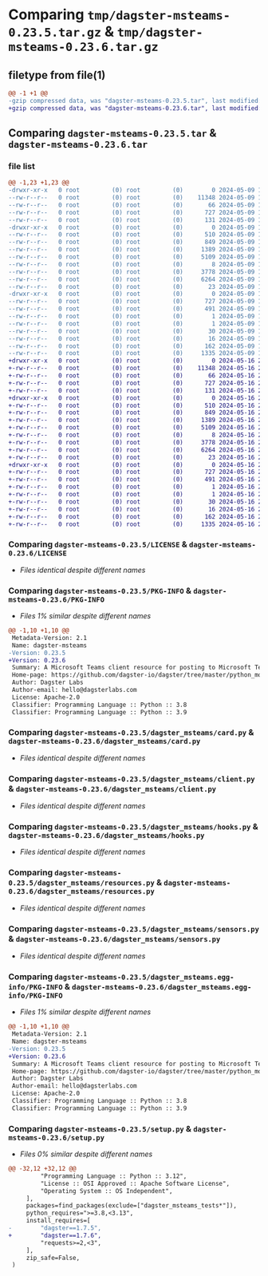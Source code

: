 # Comparing `tmp/dagster-msteams-0.23.5.tar.gz` & `tmp/dagster-msteams-0.23.6.tar.gz`

## filetype from file(1)

```diff
@@ -1 +1 @@
-gzip compressed data, was "dagster-msteams-0.23.5.tar", last modified: Thu May  9 17:57:13 2024, max compression
+gzip compressed data, was "dagster-msteams-0.23.6.tar", last modified: Thu May 16 20:16:39 2024, max compression
```

## Comparing `dagster-msteams-0.23.5.tar` & `dagster-msteams-0.23.6.tar`

### file list

```diff
@@ -1,23 +1,23 @@
-drwxr-xr-x   0 root         (0) root         (0)        0 2024-05-09 17:57:13.560153 dagster-msteams-0.23.5/
--rw-r--r--   0 root         (0) root         (0)    11348 2024-05-09 17:47:35.000000 dagster-msteams-0.23.5/LICENSE
--rw-r--r--   0 root         (0) root         (0)       66 2024-05-09 17:47:35.000000 dagster-msteams-0.23.5/MANIFEST.in
--rw-r--r--   0 root         (0) root         (0)      727 2024-05-09 17:57:13.560153 dagster-msteams-0.23.5/PKG-INFO
--rw-r--r--   0 root         (0) root         (0)      131 2024-05-09 17:47:35.000000 dagster-msteams-0.23.5/README.md
-drwxr-xr-x   0 root         (0) root         (0)        0 2024-05-09 17:57:13.560153 dagster-msteams-0.23.5/dagster_msteams/
--rw-r--r--   0 root         (0) root         (0)      510 2024-05-09 17:47:35.000000 dagster-msteams-0.23.5/dagster_msteams/__init__.py
--rw-r--r--   0 root         (0) root         (0)      849 2024-05-09 17:47:35.000000 dagster-msteams-0.23.5/dagster_msteams/card.py
--rw-r--r--   0 root         (0) root         (0)     1389 2024-05-09 17:47:35.000000 dagster-msteams-0.23.5/dagster_msteams/client.py
--rw-r--r--   0 root         (0) root         (0)     5109 2024-05-09 17:47:35.000000 dagster-msteams-0.23.5/dagster_msteams/hooks.py
--rw-r--r--   0 root         (0) root         (0)        8 2024-05-09 17:47:35.000000 dagster-msteams-0.23.5/dagster_msteams/py.typed
--rw-r--r--   0 root         (0) root         (0)     3778 2024-05-09 17:47:35.000000 dagster-msteams-0.23.5/dagster_msteams/resources.py
--rw-r--r--   0 root         (0) root         (0)     6264 2024-05-09 17:47:35.000000 dagster-msteams-0.23.5/dagster_msteams/sensors.py
--rw-r--r--   0 root         (0) root         (0)       23 2024-05-09 17:47:35.000000 dagster-msteams-0.23.5/dagster_msteams/version.py
-drwxr-xr-x   0 root         (0) root         (0)        0 2024-05-09 17:57:13.560153 dagster-msteams-0.23.5/dagster_msteams.egg-info/
--rw-r--r--   0 root         (0) root         (0)      727 2024-05-09 17:57:13.000000 dagster-msteams-0.23.5/dagster_msteams.egg-info/PKG-INFO
--rw-r--r--   0 root         (0) root         (0)      491 2024-05-09 17:57:13.000000 dagster-msteams-0.23.5/dagster_msteams.egg-info/SOURCES.txt
--rw-r--r--   0 root         (0) root         (0)        1 2024-05-09 17:57:13.000000 dagster-msteams-0.23.5/dagster_msteams.egg-info/dependency_links.txt
--rw-r--r--   0 root         (0) root         (0)        1 2024-05-09 17:57:13.000000 dagster-msteams-0.23.5/dagster_msteams.egg-info/not-zip-safe
--rw-r--r--   0 root         (0) root         (0)       30 2024-05-09 17:57:13.000000 dagster-msteams-0.23.5/dagster_msteams.egg-info/requires.txt
--rw-r--r--   0 root         (0) root         (0)       16 2024-05-09 17:57:13.000000 dagster-msteams-0.23.5/dagster_msteams.egg-info/top_level.txt
--rw-r--r--   0 root         (0) root         (0)      162 2024-05-09 17:57:13.564153 dagster-msteams-0.23.5/setup.cfg
--rw-r--r--   0 root         (0) root         (0)     1335 2024-05-09 17:47:35.000000 dagster-msteams-0.23.5/setup.py
+drwxr-xr-x   0 root         (0) root         (0)        0 2024-05-16 20:16:39.724584 dagster-msteams-0.23.6/
+-rw-r--r--   0 root         (0) root         (0)    11348 2024-05-16 20:06:23.000000 dagster-msteams-0.23.6/LICENSE
+-rw-r--r--   0 root         (0) root         (0)       66 2024-05-16 20:06:23.000000 dagster-msteams-0.23.6/MANIFEST.in
+-rw-r--r--   0 root         (0) root         (0)      727 2024-05-16 20:16:39.724584 dagster-msteams-0.23.6/PKG-INFO
+-rw-r--r--   0 root         (0) root         (0)      131 2024-05-16 20:06:23.000000 dagster-msteams-0.23.6/README.md
+drwxr-xr-x   0 root         (0) root         (0)        0 2024-05-16 20:16:39.704584 dagster-msteams-0.23.6/dagster_msteams/
+-rw-r--r--   0 root         (0) root         (0)      510 2024-05-16 20:06:23.000000 dagster-msteams-0.23.6/dagster_msteams/__init__.py
+-rw-r--r--   0 root         (0) root         (0)      849 2024-05-16 20:06:23.000000 dagster-msteams-0.23.6/dagster_msteams/card.py
+-rw-r--r--   0 root         (0) root         (0)     1389 2024-05-16 20:06:23.000000 dagster-msteams-0.23.6/dagster_msteams/client.py
+-rw-r--r--   0 root         (0) root         (0)     5109 2024-05-16 20:06:23.000000 dagster-msteams-0.23.6/dagster_msteams/hooks.py
+-rw-r--r--   0 root         (0) root         (0)        8 2024-05-16 20:06:23.000000 dagster-msteams-0.23.6/dagster_msteams/py.typed
+-rw-r--r--   0 root         (0) root         (0)     3778 2024-05-16 20:06:23.000000 dagster-msteams-0.23.6/dagster_msteams/resources.py
+-rw-r--r--   0 root         (0) root         (0)     6264 2024-05-16 20:06:23.000000 dagster-msteams-0.23.6/dagster_msteams/sensors.py
+-rw-r--r--   0 root         (0) root         (0)       23 2024-05-16 20:06:23.000000 dagster-msteams-0.23.6/dagster_msteams/version.py
+drwxr-xr-x   0 root         (0) root         (0)        0 2024-05-16 20:16:39.724584 dagster-msteams-0.23.6/dagster_msteams.egg-info/
+-rw-r--r--   0 root         (0) root         (0)      727 2024-05-16 20:16:39.000000 dagster-msteams-0.23.6/dagster_msteams.egg-info/PKG-INFO
+-rw-r--r--   0 root         (0) root         (0)      491 2024-05-16 20:16:39.000000 dagster-msteams-0.23.6/dagster_msteams.egg-info/SOURCES.txt
+-rw-r--r--   0 root         (0) root         (0)        1 2024-05-16 20:16:39.000000 dagster-msteams-0.23.6/dagster_msteams.egg-info/dependency_links.txt
+-rw-r--r--   0 root         (0) root         (0)        1 2024-05-16 20:16:39.000000 dagster-msteams-0.23.6/dagster_msteams.egg-info/not-zip-safe
+-rw-r--r--   0 root         (0) root         (0)       30 2024-05-16 20:16:39.000000 dagster-msteams-0.23.6/dagster_msteams.egg-info/requires.txt
+-rw-r--r--   0 root         (0) root         (0)       16 2024-05-16 20:16:39.000000 dagster-msteams-0.23.6/dagster_msteams.egg-info/top_level.txt
+-rw-r--r--   0 root         (0) root         (0)      162 2024-05-16 20:16:39.728584 dagster-msteams-0.23.6/setup.cfg
+-rw-r--r--   0 root         (0) root         (0)     1335 2024-05-16 20:06:23.000000 dagster-msteams-0.23.6/setup.py
```

### Comparing `dagster-msteams-0.23.5/LICENSE` & `dagster-msteams-0.23.6/LICENSE`

 * *Files identical despite different names*

### Comparing `dagster-msteams-0.23.5/PKG-INFO` & `dagster-msteams-0.23.6/PKG-INFO`

 * *Files 1% similar despite different names*

```diff
@@ -1,10 +1,10 @@
 Metadata-Version: 2.1
 Name: dagster-msteams
-Version: 0.23.5
+Version: 0.23.6
 Summary: A Microsoft Teams client resource for posting to Microsoft Teams
 Home-page: https://github.com/dagster-io/dagster/tree/master/python_modules/libraries/dagster-msteams
 Author: Dagster Labs
 Author-email: hello@dagsterlabs.com
 License: Apache-2.0
 Classifier: Programming Language :: Python :: 3.8
 Classifier: Programming Language :: Python :: 3.9
```

### Comparing `dagster-msteams-0.23.5/dagster_msteams/card.py` & `dagster-msteams-0.23.6/dagster_msteams/card.py`

 * *Files identical despite different names*

### Comparing `dagster-msteams-0.23.5/dagster_msteams/client.py` & `dagster-msteams-0.23.6/dagster_msteams/client.py`

 * *Files identical despite different names*

### Comparing `dagster-msteams-0.23.5/dagster_msteams/hooks.py` & `dagster-msteams-0.23.6/dagster_msteams/hooks.py`

 * *Files identical despite different names*

### Comparing `dagster-msteams-0.23.5/dagster_msteams/resources.py` & `dagster-msteams-0.23.6/dagster_msteams/resources.py`

 * *Files identical despite different names*

### Comparing `dagster-msteams-0.23.5/dagster_msteams/sensors.py` & `dagster-msteams-0.23.6/dagster_msteams/sensors.py`

 * *Files identical despite different names*

### Comparing `dagster-msteams-0.23.5/dagster_msteams.egg-info/PKG-INFO` & `dagster-msteams-0.23.6/dagster_msteams.egg-info/PKG-INFO`

 * *Files 1% similar despite different names*

```diff
@@ -1,10 +1,10 @@
 Metadata-Version: 2.1
 Name: dagster-msteams
-Version: 0.23.5
+Version: 0.23.6
 Summary: A Microsoft Teams client resource for posting to Microsoft Teams
 Home-page: https://github.com/dagster-io/dagster/tree/master/python_modules/libraries/dagster-msteams
 Author: Dagster Labs
 Author-email: hello@dagsterlabs.com
 License: Apache-2.0
 Classifier: Programming Language :: Python :: 3.8
 Classifier: Programming Language :: Python :: 3.9
```

### Comparing `dagster-msteams-0.23.5/setup.py` & `dagster-msteams-0.23.6/setup.py`

 * *Files 0% similar despite different names*

```diff
@@ -32,12 +32,12 @@
         "Programming Language :: Python :: 3.12",
         "License :: OSI Approved :: Apache Software License",
         "Operating System :: OS Independent",
     ],
     packages=find_packages(exclude=["dagster_msteams_tests*"]),
     python_requires=">=3.8,<3.13",
     install_requires=[
-        "dagster==1.7.5",
+        "dagster==1.7.6",
         "requests>=2,<3",
     ],
     zip_safe=False,
 )
```

